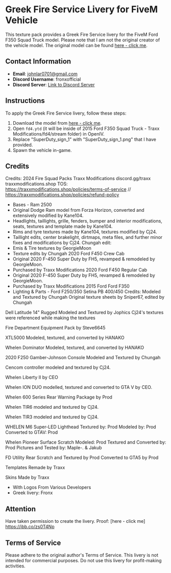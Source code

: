 # Greek  Fire Service Livery for FiveM Vehicle

This texture pack provides a Greek Fire Service livery for the FiveM Ford F350 Squad Truck model. Please note that I am not the original creator of the vehicle model. The original model can be found [here - click me](https://www.lcpdfr.com/downloads/gta5mods/vehiclemodels/46206-2015-ford-f350-squad-truck-traxx-modifications/).

## Contact Information
- **Email**: johnlar0701@gmail.com
- **Discord Username**: fronxofficial
- **Discord Server**: [Link to Discord Server](https://discord.gg/kq3vvREwV5)

## Instructions
To apply the Greek Fire Service livery, follow these steps:

1. Download the model from [here - click me](https://www.lcpdfr.com/downloads/gta5mods/vehiclemodels/46206-2015-ford-f350-squad-truck-traxx-modifications/).
2. Open `fd4.ytd` (it will be inside of 2015 Ford F350 Squad Truck - Traxx Modifications/fd4/stream folder) in OpenIV.
3. Replace "SuperDuty_sign_1" with "SuperDuty_sign_1.png" that I have provided.
4. Spawn the vehicle in-game.

## Credits

Credits:
2024 Fire Squad Packs
Traxx Modifications
discord.gg/traxx
traxxmodifications.shop
TOS: https://traxxmodifications.shop/policies/terms-of-service // https://traxxmodifications.shop/policies/refund-policy

- Bases -
Ram 2500
- Original Dodge Ram model from Forza Horizon, converted and extensively modified by Kane104.
- Headlights, taillights, grille, fenders, bumper and interior modifications, seats, textures and template made by Kane104.
- Rims and tyre textures made by Kane104, textures modified by Cj24.
- Taillight edits, center brakelight, dirtmaps, meta files, and further minor fixes and modifications by Cj24.
Chungah edit:
- Emis & Tire textures by GeorgieMoon
- Texture edits by Chungah
2020 Ford F450 Crew Cab
- Original 2020 F-450 Super Duty by FH5, revamped & remodeled by GeorgieMoon.
- Purchased by Traxx Modifications
2020 Ford F450 Regular Cab
- Original 2020 F-450 Super Duty by FH5, revamped & remodeled by GeorgieMoon.
- Purchased by Traxx Modifications
2015 Ford Ford F350
- Lighting & Parts -
Ford F250/350 Setina PB 400/450
Credits: Modeled and Textured by Chungah
Original texture sheets by Sniper67, edited by Chungah

Dell Latitude 14" Rugged
Modeled and Textured by Jophics
Cj24's textures were referenced while making the textures

Fire Department Equipment Pack by Steve6645

XTL5000 Modeled, textured, and converted by HANAKO

Whelen Dominator Modeled, textured, and converted by HANAKO

2020 F250 Gamber-Johnson Console Modeled and Textured by Chungah

Cencom controller modeled and textured by Cj24.

Whelen Liberty II by CEO

Whelen ION DUO modelled, textured and converted to GTA V by CEO.

Whelen 600 Series Rear Warning Package by Prod

Whelen TIR6 modeled and textured by Cj24.

Whelen TIR3 modeled and textured by Cj24.

WHELEN M6 Super-LED Lighthead
Textured by: Prod
Modeled by: Prod
Converted to GTAV: Prod

Whelen Pioneer Surface
Scratch Modeled: Prod
Textured and Converted by: Prod
Pictures and Tested by: Maple-. & Jakub

FD Utility Rear
Scratch and Textured by Prod
Converted to GTA5 by Prod

Templates Remade by Traxx

Skins Made by Traxx
- With Logos From Various Developers
- Greek livery: Fronx

## Attention
Have taken permission to create the livery. Proof: [here - click me] https://ibb.co/zs0T4Np

## Terms of Service
Please adhere to the original author's Terms of Service. This livery is not intended for commercial purposes. Do not use this livery for profit-making activities.
